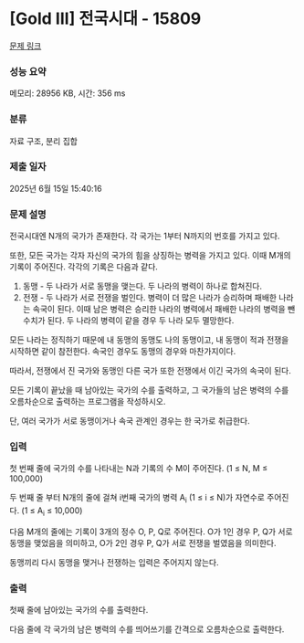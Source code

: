 # [Gold III] 전국시대 - 15809 

[문제 링크](https://www.acmicpc.net/problem/15809) 

### 성능 요약

메모리: 28956 KB, 시간: 356 ms

### 분류

자료 구조, 분리 집합

### 제출 일자

2025년 6월 15일 15:40:16

### 문제 설명

<p>전국시대엔 N개의 국가가 존재한다. 각 국가는 1부터 N까지의 번호를 가지고 있다.</p>

<p>또한, 모든 국가는 각자 자신의 국가의 힘을 상징하는 병력을 가지고 있다. 이때 M개의 기록이 주어진다. 각각의 기록은 다음과 같다.</p>

<ol>
	<li>동맹 - 두 나라가 서로 동맹을 맺는다. 두 나라의 병력이 하나로 합쳐진다.</li>
	<li>전쟁 - 두 나라가 서로 전쟁을 벌인다. 병력이 더 많은 나라가 승리하며 패배한 나라는 속국이 된다. 이때 남은 병력은 승리한 나라의 병력에서 패배한 나라의 병력을 뺀 수치가 된다. 두 나라의 병력이 같을 경우 두 나라 모두 멸망한다.</li>
</ol>

<p>모든 나라는 정직하기 때문에 내 동맹의 동맹도 나의 동맹이고, 내 동맹이 적과 전쟁을 시작하면 같이 참전한다. 속국인 경우도 동맹의 경우와 마찬가지이다.</p>

<p>따라서, 전쟁에서 진 국가와 동맹인 다른 국가 또한 전쟁에서 이긴 국가의 속국이 된다.</p>

<p>모든 기록이 끝났을 때 남아있는 국가의 수를 출력하고, 그 국가들의 남은 병력의 수를 오름차순으로 출력하는 프로그램을 작성하시오.</p>

<p>단, 여러 국가가 서로 동맹이거나 속국 관계인 경우는 한 국가로 취급한다.</p>

### 입력 

 <p>첫 번째 줄에 국가의 수를 나타내는 N과 기록의 수 M이 주어진다. (1 ≤ N, M ≤ 100,000)</p>

<p>두 번째 줄 부터 N개의 줄에 걸쳐 i번째 국가의 병력 A<sub>i</sub> (1 ≤ i ≤ N)가 자연수로 주어진다. (1 ≤ A<sub>i</sub> ≤ 10,000)</p>

<p>다음 M개의 줄에는 기록이 3개의 정수 O, P, Q로 주어진다. O가 1인 경우 P, Q가 서로 동맹을 맺었음을 의미하고, O가 2인 경우 P, Q가 서로 전쟁을 벌였음을 의미한다.</p>

<p>동맹끼리 다시 동맹을 맺거나 전쟁하는 입력은 주어지지 않는다.</p>

### 출력 

 <p>첫째 줄에 남아있는 국가의 수를 출력한다.</p>

<p>다음 줄에 각 국가의 남은 병력의 수를 띄어쓰기를 간격으로 오름차순으로 출력한다.</p>

